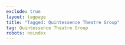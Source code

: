 ```yaml
---
exclude: true
layout: tagpage
title: "Tagged: Quintessence Theatre Group"
tag: Quintessence Theatre Group
robots: noindex
---
```

